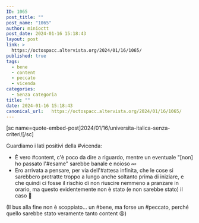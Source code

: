 ```yaml
---
ID: 1065
post_title: ""
post_name: "1065"
author: minioctt
post_date: 2024-01-16 15:18:43
layout: post
link: >
  https://octospacc.altervista.org/2024/01/16/1065/
published: true
tags:
  - bene
  - content
  - peccato
  - vicenda
categories:
  - Senza categoria
title: ""
date: 2024-01-16 15:18:43
canonical_url:   https://octospacc.altervista.org/2024/01/16/1065/
---
```

<!-- wp:paragraph -->
<p>[sc name=quote-embed-post]2024/01/16/universita-italica-senza-criteri/[/sc]</p>
<!-- /wp:paragraph -->

<!-- wp:paragraph -->
<p>Guardiamo i lati positivi della #vicenda:</p>
<!-- /wp:paragraph -->

<!-- wp:list -->
<ul><!-- wp:list-item -->
<li>È vero #content, c'è poco da dire a riguardo, mentre un eventuale "[non] ho passato l'#esame" sarebbe banale e noioso 💤️</li>
<!-- /wp:list-item -->

<!-- wp:list-item -->
<li>Ero arrivata a pensare, per via dell'#attesa infinita, che le cose si sarebbero protratte troppo a lungo anche soltanto prima di iniziare, e che quindi ci fosse il rischio di non riuscire nemmeno a pranzare in orario, ma questo evidentemente non è stato (e non sarebbe stato) il caso 🥴️ </li>
<!-- /wp:list-item --></ul>
<!-- /wp:list -->

<!-- wp:paragraph -->
<p>(Il bus alla fine non è scoppiato... un #bene, ma forse un #peccato, perché quello sarebbe stato veramente tanto content 😩️)</p>
<!-- /wp:paragraph -->